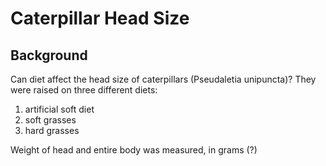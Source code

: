 # Caterpillar Head Size

## Background

Can diet affect the head size of caterpillars (Pseudaletia unipuncta)?
They were raised on three different diets: 

1. artificial soft diet
2. soft grasses
3. hard grasses

Weight of head and entire body was measured, in grams (?)
